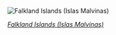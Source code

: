 
![Falkland Islands (Islas Malvinas)](https://www.gstatic.com/prettyearth/assets/full/1154.jpg)

*[Falkland Islands (Islas Malvinas)](https://www.google.com/maps/@-51.765426,-60.205795,17z/data=!3m1!1e3)*
